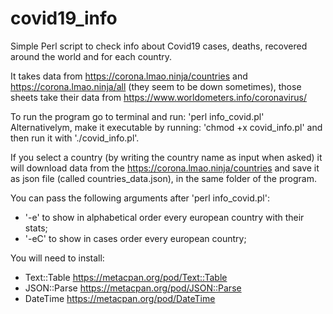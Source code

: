 # covid19_info
Simple Perl script to check info about Covid19 cases, deaths, recovered around the world and for each country.

It takes data from https://corona.lmao.ninja/countries and https://corona.lmao.ninja/all (they seem to be down sometimes), those sheets take their data from https://www.worldometers.info/coronavirus/

To run the program go to terminal and run: 'perl info_covid.pl' 
Alternativelym, make it executable by running: 'chmod +x covid_info.pl' and then run it with './covid_info.pl'.

If you select a country (by writing the country name as input when asked) it will download data from the https://corona.lmao.ninja/countries and save it as json file (called countries_data.json), in the same folder of the program.

You can pass the following arguments after 'perl info_covid.pl':
- '-e' to show in alphabetical order every european country with their stats;
- '-eC' to show in cases order every european country;

You will need to install:
- Text::Table https://metacpan.org/pod/Text::Table
- JSON::Parse https://metacpan.org/pod/JSON::Parse
- DateTime https://metacpan.org/pod/DateTime
